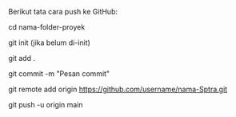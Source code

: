 Berikut tata cara push ke GitHub:

cd nama-folder-proyek

git init (jika belum di-init)

git add .

git commit -m "Pesan commit"

git remote add origin https://github.com/username/nama-Sptra.git

git push -u origin main